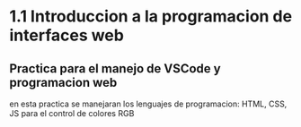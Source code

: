  # 1.1 Introduccion a la programacion de interfaces web
 ## Practica para el manejo de VSCode y programacion web
 en esta practica se manejaran los lenguajes de programacion: HTML, CSS, JS
 para el control de colores RGB

